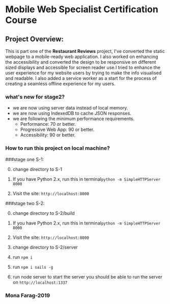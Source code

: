 # Mobile Web Specialist Certification Course

## Project Overview:

This is part one of the **Restaurant Reviews** project, I've converted the static webpage to a mobile-ready web application. I also worked on enhancing the accessibility and converted the design to be responsive on different sized displays and accessible for screen reader use.I tried to enhance the user experience for my website users by trying to make the info visualised and readable. I also added a service worker as a start for the process of creating a seamless offline experience for my users.

### what's new for stage2?

* we are now using server data instead of local memory.
* we are now using IndexedDB to cache JSON responses.
* we are following the minimum performance requirements.
    - Performance: 70 or better.
    - Progressive Web App: 90 or better.
    - Accessibility: 90 or better.


### How to run this project on local machine?

###stage one S-1:

0. change directory to S-1

1. If you have Python 2.x, run this in terminal`python -m SimpleHTTPServer 8000` 

2. Visit the site: `http://localhost:8000`

###stage two S-2:

0. change directory to S-2/build

1. If you have Python 2.x, run this in terminal`python -m SimpleHTTPServer 8000` 

2. Visit the site: `http://localhost:8000`

3. change directory to S-2/server

4. run `npm i`

5. run `npm i sails -g`

6. run node server to start the server you should be able to run the server on `http://localhost:1337`

### Mona Farag-2019
### 